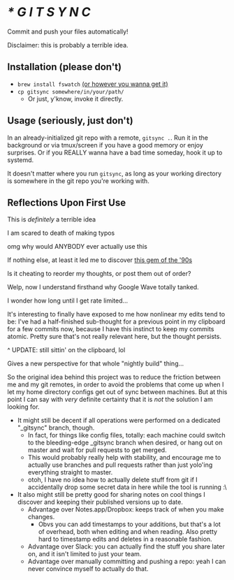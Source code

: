 # _* G I T S Y N C_

Commit and push your files automatically!

Disclaimer: this is probably a terrible idea.

## Installation (please don't)

- `brew install fswatch` [(or however you wanna get
  it)](https://github.com/emcrisostomo/fswatch)
- `cp gitsync somewhere/in/your/path/`
    - Or just, y'know, invoke it directly.

## Usage (seriously, just don't)

In an already-initialized git repo with a remote, `gitsync .`. Run it in the
background or via tmux/screen if you have a good memory or enjoy surprises. Or
if you REALLY wanna have a bad time someday, hook it up to systemd.

It doesn't matter where you run `gitsync`, as long as your working directory
is somewhere in the git repo you're working with.

## Reflections Upon First Use

This is *definitely* a terrible idea

I am scared to death of making typos

omg why would ANYBODY ever actually use this

If nothing else, at least it led me to discover [this gem of the
'90s](https://www.youtube.com/watch?v=byuPyhx5Ytg)

Is it cheating to reorder my thoughts, or post them out of order?

Welp, now I understand firsthand why Google Wave totally tanked.

I wonder how long until I get rate limited...

It's interesting to finally have exposed to me how nonlinear my edits tend to
be: I've had a half-finished sub-thought for a previous point in my clipboard
for a few commits now, because I have this instinct to keep my commits atomic.
Pretty sure that's not really relevant here, but the thought persists.

^ UPDATE: still sittin' on the clipboard, lol

Gives a new perspective for that whole "nightly build" thing...

So the original idea behind this project was to reduce the friction between me
and my git remotes, in order to avoid the problems that come up when I let my
home directory configs get out of sync between machines. But at this point I
can say with *very* definite certainty that it is *not* the solution I am
looking for.

- It might still be decent if all operations were performed on a dedicated
"_gitsync" branch, though.
    - In fact, for things like config files, totally: each machine could
      switch to the bleeding-edge _gitsync branch when desired, or hang
      out on master and wait for pull requests to get merged.
    - This would probably really help with stability, and encourage me to
      actually use branches and pull requests rather than just yolo'ing
      everything straight to master.
    - otoh, I have no idea how to actually delete stuff from git if I
      accidentally drop some secret data in here while the tool is running :\
- It also might still be pretty good for sharing notes on cool things I
  discover and keeping their published versions up to date.
    - Advantage over Notes.app/Dropbox: keeps track of when you make changes.
        - Obvs you can add timestamps to your additions, but that's a lot of
          overhead, both when editing and when reading. Also pretty hard to
          timestamp edits and deletes in a reasonable fashion.
    - Advantage over Slack: you can actually find the stuff you share later
      on, and it isn't limited to just your team.
    - Advantage over manually committing and pushing a repo: yeah I can never
      convince myself to actually do that.
